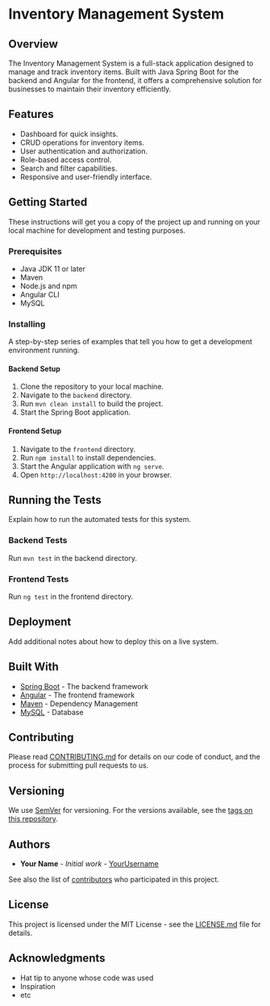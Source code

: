 # Inventory Management System

## Overview
The Inventory Management System is a full-stack application designed to manage and track inventory items. Built with Java Spring Boot for the backend and Angular for the frontend, it offers a comprehensive solution for businesses to maintain their inventory efficiently.

## Features
- Dashboard for quick insights.
- CRUD operations for inventory items.
- User authentication and authorization.
- Role-based access control.
- Search and filter capabilities.
- Responsive and user-friendly interface.

## Getting Started
These instructions will get you a copy of the project up and running on your local machine for development and testing purposes.

### Prerequisites
- Java JDK 11 or later
- Maven
- Node.js and npm
- Angular CLI
- MySQL

### Installing
A step-by-step series of examples that tell you how to get a development environment running.

#### Backend Setup
1. Clone the repository to your local machine.
2. Navigate to the `backend` directory.
3. Run `mvn clean install` to build the project.
4. Start the Spring Boot application.

#### Frontend Setup
1. Navigate to the `frontend` directory.
2. Run `npm install` to install dependencies.
3. Start the Angular application with `ng serve`.
4. Open `http://localhost:4200` in your browser.

## Running the Tests
Explain how to run the automated tests for this system.

### Backend Tests
Run `mvn test` in the backend directory.

### Frontend Tests
Run `ng test` in the frontend directory.

## Deployment
Add additional notes about how to deploy this on a live system.

## Built With
- [Spring Boot](https://spring.io/projects/spring-boot) - The backend framework
- [Angular](https://angular.io/) - The frontend framework
- [Maven](https://maven.apache.org/) - Dependency Management
- [MySQL](https://www.mysql.com/) - Database

## Contributing
Please read [CONTRIBUTING.md](CONTRIBUTING.md) for details on our code of conduct, and the process for submitting pull requests to us.

## Versioning
We use [SemVer](http://semver.org/) for versioning. For the versions available, see the [tags on this repository](https://github.com/yourusername/inventory-management-system/tags).

## Authors
- **Your Name** - *Initial work* - [YourUsername](https://github.com/YourUsername)

See also the list of [contributors](https://github.com/yourusername/inventory-management-system/contributors) who participated in this project.

## License
This project is licensed under the MIT License - see the [LICENSE.md](LICENSE.md) file for details.

## Acknowledgments
- Hat tip to anyone whose code was used
- Inspiration
- etc
